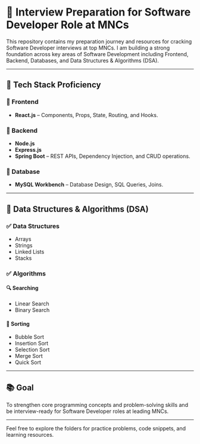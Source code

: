 # 🚀 Interview Preparation for Software Developer Role at MNCs

This repository contains my preparation journey and resources for cracking Software Developer interviews at top MNCs. I am building a strong foundation across key areas of Software Development including Frontend, Backend, Databases, and Data Structures & Algorithms (DSA).

---

## 🧠 Tech Stack Proficiency

### 🔹 Frontend
- **React.js** – Components, Props, State, Routing, and Hooks.

### 🔹 Backend
- **Node.js**
- **Express.js**
- **Spring Boot** – REST APIs, Dependency Injection, and CRUD operations.

### 🔹 Database
- **MySQL Workbench** – Database Design, SQL Queries, Joins.

---

## 📘 Data Structures & Algorithms (DSA)

### ✅ Data Structures
- Arrays
- Strings
- Linked Lists
- Stacks

### ✅ Algorithms

#### 🔍 Searching
- Linear Search
- Binary Search

#### 🔁 Sorting
- Bubble Sort
- Insertion Sort
- Selection Sort
- Merge Sort
- Quick Sort

---

## 📚 Goal
To strengthen core programming concepts and problem-solving skills and be interview-ready for Software Developer roles at leading MNCs.

---

Feel free to explore the folders for practice problems, code snippets, and learning resources.

